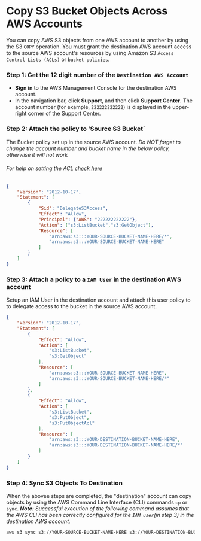 # Copy S3 Bucket Objects Across AWS Accounts

You can copy AWS S3 objects from one AWS account to another by using the S3 `COPY` operation. You must grant the destination AWS account access to the source AWS account's resources by using Amazon S3 `Access Control Lists (ACLs)` or `bucket policies`. 

### Step 1: Get the 12 digit number of the  `Destination AWS Account`
- **Sign in** to the AWS Management Console for the destination AWS account.
- In the navigation bar, click **Support**, and then click **Support Center**. The account number (for example, `222222222222`) is displayed in the upper-right corner of the Support Center.

### Step 2: Attach the policy to 'Source S3 Bucket`
The Bucket policy set up in the source AWS account. _Do NOT forget to change the account number and bucket name in the below policy, otherwise it will not work_
###### For help on setting the ACL [check here](https://docs.aws.amazon.com/AmazonS3/latest/user-guide/set-permissions.html)
```json
{
    "Version": "2012-10-17",
    "Statement": [
        {
            "Sid": "DelegateS3Access",
            "Effect": "Allow",
            "Principal": {"AWS": "222222222222"},
            "Action": ["s3:ListBucket","s3:GetObject"],
            "Resource": [
                "arn:aws:s3:::YOUR-SOURCE-BUCKET-NAME-HERE/*",
                "arn:aws:s3:::YOUR-SOURCE-BUCKET-NAME-HERE"
            ]
        }
    ]
}
```

### Step 3: Attach a policy to a `IAM User` in the destination AWS account
Setup an IAM User in the destination account and attach this user policy to to delegate access to the bucket in the source AWS account.
```JSON
{
    "Version": "2012-10-17",
    "Statement": [
        {
            "Effect": "Allow",
            "Action": [
                "s3:ListBucket",
                "s3:GetObject"
            ],
            "Resource": [
                "arn:aws:s3:::YOUR-SOURCE-BUCKET-NAME-HERE",
                "arn:aws:s3:::YOUR-SOURCE-BUCKET-NAME-HERE/*"
            ]
        },
        {
            "Effect": "Allow",
            "Action": [
                "s3:ListBucket",
                "s3:PutObject",
                "s3:PutObjectAcl"
            ],
            "Resource": [
                "arn:aws:s3:::YOUR-DESTINATION-BUCKET-NAME-HERE",
                "arn:aws:s3:::YOUR-DESTINATION-BUCKET-NAME-HERE/*"
            ]
        }
    ]
}
```

### Step 4: Sync S3 Objects To Destination
When the abovee steps are completed, the "destination" account can copy objects by using the AWS Command Line Interface (CLI) commands `cp` or `sync`.
_**Note:** Successful execution of the following command assumes that the AWS CLI has been correctly configured for the `IAM user`(in step 3) in the destination AWS account._

```sh
aws s3 sync s3://YOUR-SOURCE-BUCKET-NAME-HERE s3://YOUR-DESTINATION-BUCKET-NAME-HERE
```

